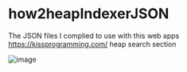 # how2heapIndexerJSON
The JSON files I complied to use with this web apps https://kissprogramming.com/ heap search section

![image](https://user-images.githubusercontent.com/107353602/204125473-d9881355-8a7f-45d6-8539-97756aa4be2e.png)
